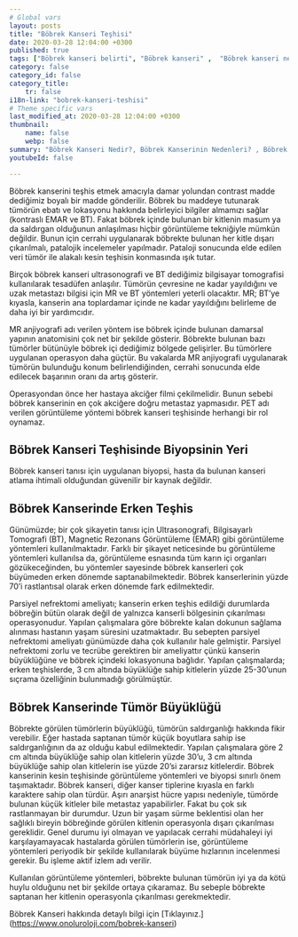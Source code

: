 ```yaml
---
# Global vars
layout: posts
title: "Böbrek Kanseri Teşhisi"
date: 2020-03-28 12:04:00 +0300
published: true
tags: ["Böbrek kanseri belirti", "Böbrek kanseri" ,  "Böbrek kanseri nedir", "Böbrek kanserinin nedeni", "Böbrek kanseri erken teşhis", "Böbrek kanseri tümör büyüklüğü", "Böbrek kisti nedir", "Parsiyel Nefrektomi", "Böbrek kanseri komplikasyonu", "Böbrek Kanseri Ameliyatı Sonrası" , "Böbrek Kanseri Ameliyatı yan etkileri" ,"Böbreğin görevi nedir" , "Böbrek kanseri belirti" , "Böbrek kanseri teşhis", "Böbrek Kanseri Ameliyatı", "Parsiyel Nefrektomi nedir" , "Parsiyel nefrektomi ameliyatı" ,"Böbrek kanseri açık ameliyatı" , " Böbrek kanseri kapalı ameliyatı" , "Radikal nefrektomi ameliyatı" , "Radikal nefrektomi"]
category: false
category_id: false
category_title:
    tr: false
i18n-link: "bobrek-kanseri-teshisi"
# Theme specific vars
last_modified_at: 2020-03-28 12:04:00 +0300
thumbnail:
    name: false
    webp: false
summary: "Böbrek Kanseri Nedir?, Böbrek Kanserinin Nedenleri? , Böbrek Kanseri Belirtileri, Böbrek Kanserinde Erken Teşhis, Böbrek Kisti Nedir?, Böbrek Kanserinde Tümör Büyüklüğü, Böbrek Kanseri Ameliyatı, Parsiyel Nefrektomi Nedir?, Parsiyel Nefrektomi Ameliyatı, Böbrek Kanseri Ameliyatı Sonrası?,  Radikal Nefrektomi Ameliyatı?"
youtubeId: false

---
```






Böbrek kanserini teşhis etmek amacıyla damar yolundan contrast madde dediğimiz boyalı bir madde gönderilir. Böbrek bu maddeye tutunarak tümörün ebatı ve lokasyonu hakkında belirleyici bilgiler almamızı sağlar (kontraslı EMAR ve BT). Fakat böbrek içinde bulunan bir kitlenin masum ya da saldırgan olduğunun anlaşılması hiçbir görüntüleme tekniğiyle mümkün değildir. Bunun için cerrahi uygulanarak böbrekte bulunan her kitle dışarı çıkarılmalı, patalojik incelemeler yapılmadır. Pataloji sonucunda elde edilen veri tümör ile alakalı kesin teşhisin konmasında ışık tutar.

Birçok böbrek kanseri ultrasonografi ve BT dediğimiz bilgisayar tomografisi kullanılarak tesadüfen anlaşılır. Tümörün çevresine ne kadar yayıldığını ve uzak metastazı bilgisi için MR ve BT yöntemleri yeterli olacaktır. MR; BT’ye kıyasla, kanserin ana toplardamar içinde ne kadar yayıldığını belirleme de daha iyi bir yardımcıdır.

MR anjiyografi adı verilen yöntem ise böbrek içinde bulunan damarsal yapının anatomisini çok net bir şekilde gösterir. Böbrekte bulunan bazı tümörler bütünüyle böbrek içi dediğimiz bölgede gelişirler. Bu tümörlere uygulanan operasyon daha güçtür. Bu vakalarda MR anjiyografi uygulanarak tümörün bulunduğu konum belirlendiğinden, cerrahi sonucunda elde edilecek başarının oranı da artış gösterir.

Operasyondan önce her hastaya akciğer filmi çekilmelidir. Bunun sebebi böbrek kanserinin en çok akciğere doğru metastaz yapmasıdır. PET adı verilen görüntüleme yöntemi böbrek kanseri teşhisinde herhangi bir rol oynamaz.

## Böbrek Kanseri Teşhisinde Biyopsinin Yeri

Böbrek kanseri tanısı için uygulanan biyopsi, hasta da bulunan kanseri atlama ihtimali olduğundan güvenilir bir kaynak değildir.

## Böbrek Kanserinde Erken Teşhis

Günümüzde; bir çok şikayetin tanısı için Ultrasonografi, Bilgisayarlı Tomografi (BT), Magnetic Rezonans Görüntüleme (EMAR) gibi görüntüleme yöntemleri kullanılmaktadır. Farklı bir şikayet neticesinde bu görüntüleme yöntemleri kullanılsa da, görüntüleme esnasında tüm karın içi organları gözükeceğinden, bu yöntemler sayesinde böbrek kanserleri çok büyümeden erken dönemde saptanabilmektedir. Böbrek kanserlerinin yüzde 70’i rastlantısal olarak erken dönemde fark edilmektedir.

Parsiyel nefrektomi ameliyatı; kanserin erken teşhis edildiği durumlarda böbreğin bütün olarak değil de yalnızca kanserli bölgesinin çıkarılması operasyonudur. Yapılan çalışmalara göre böbrekte kalan dokunun sağlama alınması hastanın yaşam süresini uzatmaktadır. Bu sebepten parsiyel nefrektomi ameliyatı günümüzde daha çok kullanılır hale gelmiştir. Parsiyel nefrektomi zorlu ve tecrübe gerektiren bir ameliyattır çünkü kanserin büyüklüğüne ve böbrek içindeki lokasyonuna bağlıdır. Yapılan çalışmalarda; erken teşhislerde, 3 cm altında büyüklüğe sahip kitlelerin yüzde 25-30’unun sıçrama özelliğinin bulunmadığı görülmüştür.

## Böbrek Kanserinde Tümör Büyüklüğü

Böbrekte görülen tümörlerin büyüklüğü, tümörün saldırganlığı hakkında fikir verebilir. Eğer hastada saptanan tümör küçük boyutlara sahip ise saldırganlığının da az olduğu kabul edilmektedir. Yapılan çalışmalara göre 2 cm altında büyüklüğe sahip olan kitlelerin yüzde 30’u, 3 cm altında büyüklüğe sahip olan kitlelerin ise yüzde 20’si zararsız kitlelerdir. Böbrek kanserinin kesin teşhisinde görüntüleme yöntemleri ve biyopsi sınırlı önem taşımaktadır. Böbrek kanseri, diğer kanser tiplerine kıyasla en farklı karaktere sahip olan türdür. Aşırı anarşist hücre yapısı nedeniyle, tümörde bulunan küçük kitleler bile metastaz yapabilirler. Fakat bu çok sık rastlanmayan bir durumdur. Uzun bir yaşam sürme beklentisi olan her sağlıklı bireyin böbreğinde görülen kitlenin operasyonla dışarı çıkarılması gereklidir. Genel durumu iyi olmayan ve yapılacak cerrahi müdahaleyi iyi karşılayamayacak hastalarda görülen tümörlerin ise, görüntüleme yöntemleri periyodik bir şekilde kullanılarak büyüme hızlarının incelenmesi gerekir. Bu işleme aktif izlem adı verilir.

Kullanılan görüntüleme yöntemleri, böbrekte bulunan tümörün iyi ya da kötü huylu olduğunu net bir şekilde ortaya çıkaramaz. Bu sebeple böbrekte saptanan her kitlenin operasyonla çıkarılması gerekmektedir.



Böbrek Kanseri hakkında detaylı bilgi için [Tıklayınız.] (https://www.onoluroloji.com/bobrek-kanseri)

